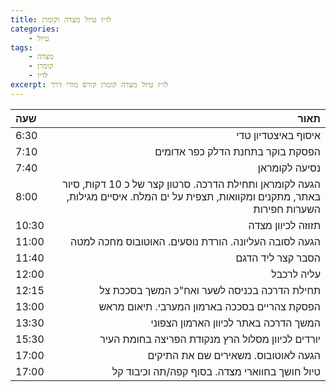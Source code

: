 ```yaml
---
title: לו״ז טיול מצדה וקומרן
categories:
    - טיול
tags:
    - מצדה
    - קומרן
    - לו״ז
excerpt: לו״ז טיול מצדה קומרן קורס מורי דרך
---
```


| שעה      | תאור |
| :----------- | -----------: |
| 6:30      |  איסוף באיצטדיון טדי       |
| 7:10   | הפסקת בוקר בתחנת הדלק כפר אדומים        |
| 7:40   | נסיעה  לקומראן        |
| 8:00   | הגעה לקומראן ותחילת הדרכה. סרטון קצר של כ 10  דקות, סיור באתר, מתקנים ומקוואות, תצפית על   ים המלח. איסיים מגילות, השערות חפירות        |
| 10:30   | תזוזה לכיוון מצדה        |
| 11:00   | הגעה לסובה העליונה. הורדת נוסעים. האוטובוס מחכה למטה        |
| 11:40   | הסבר קצר ליד הדגם        |
| 12:00   | עליה לרכבל        |
| 12:15   | תחילת הדרכה בכניסה לשער ואח"כ המשך בסככת צל        |
| 13:00   | הפסקת צהריים בסככה בארמון המערבי. תיאום מראש        |
| 13:30   | המשך הדרכה באתר לכיוון הארמון הצפוני        |
| 15:30   | יורדים לכיוון מסלול הרץ מנקודת הפריצה בחומת העיר        |
| 17:00   | הגעה לאוטובוס. משאירים שם את התיקים        |
| 17:00   | טיול חושך בחווארי מצדה. בסוף קפה/תה וכיבוד קל        |


